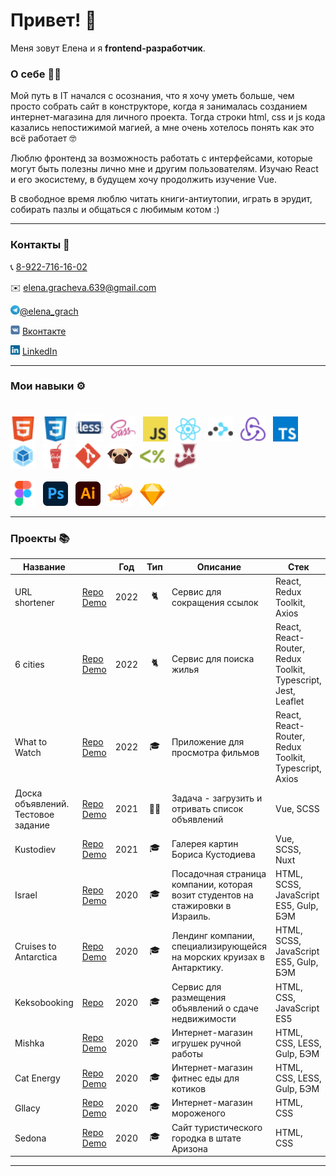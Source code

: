 <h1>Привет! 👋</h1>

Меня зовут Елена и я **frontend-разработчик**.

### О себе 👩‍💻

Мой путь в IT начался с осознания, что я хочу уметь больше, чем просто собрать сайт в конструкторе, когда я занималась созданием интернет-магазина для личного проекта. Тогда строки html, css и js кода казались непостижимой магией, а мне очень хотелось понять как это всё работает 🤓

Люблю фронтенд за возможность работать с интерфейсами, которые могут быть полезны лично мне и другим пользователям. Изучаю React и его экосистему, в будущем хочу продолжить изучение Vue.

В свободное время люблю читать книги-антиутопии, играть в эрудит, собирать пазлы и общаться с любимым котом :)

<hr />

### Контакты  💬
<p>📞 <a href='tel:89227161602'>8-922-716-16-02</a> </p>
<p>✉️ <a href='mailto:elena.gracheva.639@gmail.com'>elena.gracheva.639@gmail.com</a> </p>
<p><img src='img/icons/Telegram.svg' title='Telegram' alt='Telegram' width='15'><a href='https://t.me/elena_grach'>@elena_grach</a></p>
<p><img src='img/icons/VK.svg' title='VK' alt='VK' width='15'> <a href='https://vk.me/elhane'>Вконтакте</a></p>
<p><img src='img/icons/LinkedIn.svg' title='LinkedIn' alt='LinkedIn' width='15'> <a href='https://www.linkedin.com/in/elena-gracheva-b21917215'>LinkedIn</a></p>

<hr />

### Мои навыки ⚙️
<div>
    <br/>
    <img src='img/icons/HTML.svg' title='HTML' alt='HTML' width='40'>&nbsp;&nbsp;
    <img src='img/icons/CSS.svg' title='CSS' alt='CSS' width='40'>&nbsp;&nbsp;
    <img src='img/icons/Less.svg' title='Less' alt='Less' width='45'>&nbsp;&nbsp;
    <img src='img/icons/SASS.svg' title='SASS / SCSS' alt='SASS / SCSS' width='40'>&nbsp;&nbsp;
    <img src='img/icons/Javascript.svg' title='JavaScript' alt='JavaScript' width='40'>&nbsp;&nbsp;
    <img src='img/icons/React.svg' title='React' alt='React' width='40'>&nbsp;&nbsp;
    <img src='img/icons/React-Router.svg' title='React Router' alt='React Router' width='40'>&nbsp;&nbsp;
    <img src='img/icons/Redux.svg' title='Redux' alt='Redux' width='40'>&nbsp;&nbsp;
    <img src='img/icons/Typescript.svg' title='TypeScript' alt='TypeScript' width='40'>&nbsp;
    <img src='img/icons/Webpack.svg' title='Webpack' alt='Webpack' width='40'>&nbsp;&nbsp;
    <img src='img/icons/Gulp.svg' title='Gulp' alt='Gulp' width='40'>&nbsp;&nbsp;
    <img src='img/icons/Git.svg' title='Git' alt='Git' width='40'>&nbsp;&nbsp;
    <img src='img/icons/PUG.svg' title='PUG' alt='PUG' width='40'>&nbsp;&nbsp;
    <img src='img/icons/EJS.svg' title='EJS' alt='EJS' width='40'>&nbsp;&nbsp;
    <img src='img/icons/Jest.svg' title='Jest' alt='Jest' width='40'>&nbsp;&nbsp;
    <br/><br/>
    <img src='img/icons/Figma.svg' title='Figma' alt='Figma' width='40'>&nbsp;&nbsp;
    <img src='img/icons/Adobe_Photoshop_CC.svg' title='Photoshop' alt='Photoshop' width='40'>&nbsp;&nbsp;
    <img src='img/icons/Adobe_Illustrator_CC.svg' title='Illustrator' alt='Illustrator' width='40'>&nbsp;&nbsp;
    <img src='img/icons/Zeplin.svg' title='Zeplin' alt='Zeplin' width='40'>&nbsp;&nbsp;
    <img src='img/icons/Sketch.svg' title='Sketch' alt='Sketch' width='40'>
    <br />
</div>
<hr />

### Проекты 📚

| Название                            |                                                                                                                 | Год  | Тип                                                   | Описание                                                                                                                                   | Стек                                                        |
|-------------------------------------|:----------------------------------------------------------------------------------------------------------------|------|-------------------------------------------------------|--------------------------------------------------------------------------------------------------------------------------------------------|-------------------------------------------------------------|
| URL shortener </br>                 | [Repo](https://github.com/elhane/url-shortener) [Demo](https://elhane.github.io/url-shortener)                  |  2022 | <div align='center' title='Pet project'>🐈</div>      | Сервис для сокращения ссылок                                                                                                               | React, Redux Toolkit, Axios                                 |
| 6 cities                            | [Repo](https://github.com/elhane/6-cities) [Demo](https://elhane.github.io/6-cities/)                           | 2022 | <div align='center' title='Pet project'>🐈</div>      | Сервис для поиска жилья                                                                                                                    | React, React-Router, Redux Toolkit, Typescript, Jest, Leaflet |
| What to Watch                       | [Repo](https://github.com/elhane/what-to-watch) [Demo](https://elhane.github.io/what-to-watch/)                 | 2022 | <div align='center' title='Training project'>🎓</div> | Приложение для просмотра фильмов                                                                                                           | React, React-Router, Redux Toolkit, Typescript, Axios       |
| Доска объявлений. Тестовое задание  | [Repo](https://github.com/elhane/guru-group) [Demo](https://test-guru-group.netlify.app/#/)                         | 2021 | <div align='center' title='Test project'>👩‍💻</div>  | Задача - загрузить и отривать список объявлений                                                                                            | Vue, SCSS                                               |
| Kustodiev                           | [Repo](https://github.com/elhane/kustodiev) [Demo](https://elhane.github.io/kustodiev/)                         | 2021 | <div align='center' title='Training project'>🎓</div> | Галерея картин Бориса Кустодиева                                                                                                           | Vue, SCSS, Nuxt                                             |
| Israel                              | [Repo](https://github.com/elhane/israel) [Demo](https://elhane.github.io/israel/)                               | 2020 | <div align='center' title='Training project'>🎓</div> | Посадочная страница компании, которая возит студентов на стажировки в Израиль.                                                             | HTML, SCSS, JavaScript ES5, Gulp, БЭМ                       |
| Cruises to Antarctica               | [Repo](https://github.com/elhane/cruises-to-antarctica) [Demo](https://elhane.github.io/cruises-to-antarctica/) | 2020 | <div align='center' title='Training project'>🎓</div> | Лендинг компании, специализирующейся на морских круизах в Антарктику.                                                                      | HTML, SCSS, JavaScript ES5, Gulp, БЭМ                       |
| Keksobooking                        | [Repo](https://github.com/elhane/283879-keksobooking-20)                                                        | 2020 | <div align='center' title='Training project'>🎓</div> | Сервис для размещения объявлений о сдаче недвижимости                                                                                      | HTML, CSS, JavaScript ES5                                   |
| Mishka                              | [Repo](https://github.com/elhane/mishka) [Demo](https://elhane.github.io/mishka/)                               | 2020 | <div align='center' title='Training project'>🎓</div> | Интернет-магазин игрушек ручной работы                                                                                                     | HTML, CSS, LESS, Gulp, БЭМ                                  |
| Cat Energy                          | [Repo](https://github.com/elhane/cat-energy) [Demo](https://elhane.github.io/cat-energy/)                       | 2020 | <div align='center' title='Training project'>🎓</div> | Интернет-магазин фитнес еды для котиков                                                                                                    | HTML, CSS, LESS, Gulp, БЭМ                                  |
| Gllacy                              | [Repo](https://github.com/elhane/gllacy) [Demo](https://elhane.github.io/gllacy/)                               | 2020 | <div align='center' title='Training project'>🎓</div> | Интернет-магазин мороженого                                                                                                                | HTML, CSS                                                   |
| Sedona                              | [Repo](https://github.com/elhane/sedona) [Demo](https://elhane.github.io/sedona/)                               | 2020 | <div align='center' title='Training project'>🎓</div> | Сайт туристического городка в штате Аризона                                                                                                | HTML, CSS                                                   |

<hr />

